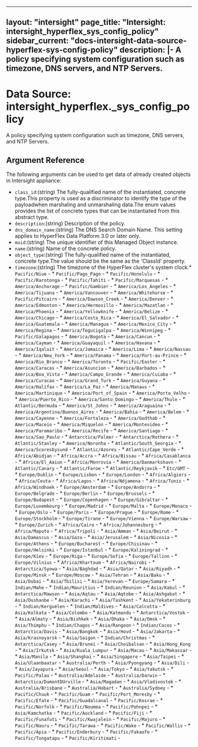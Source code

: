 
---
layout: "intersight"
page_title: "Intersight: intersight_hyperflex_sys_config_policy"
sidebar_current: "docs-intersight-data-source-hyperflex-sys-config-policy"
description: |-
A policy specifying system configuration such as timezone, DNS servers, and NTP Servers.
---

# Data Source: intersight_hyperflex._sys_config_policy
A policy specifying system configuration such as timezone, DNS servers, and NTP Servers.
## Argument Reference
The following arguments can be used to get data of already created objects in Intersight appliance:
* `class_id`:(string) The fully-qualified name of the instantiated, concrete type.This property is used as a discriminator to identify the type of the payloadwhen marshaling and unmarshaling data.The enum values provides the list of concrete types that can be instantiated from this abstract type. 
* `description`:(string) Description of the policy. 
* `dns_domain_name`:(string) The DNS Search Domain Name. This setting applies to HyperFlex Data Platform 3.0 or later only. 
* `moid`:(string) The unique identifier of this Managed Object instance. 
* `name`:(string) Name of the concrete policy. 
* `object_type`:(string) The fully-qualified name of the instantiated, concrete type.The value should be the same as the 'ClassId' property. 
* `timezone`:(string) The timezone of the HyperFlex cluster's system clock.* `Pacific/Niue` - * `Pacific/Pago_Pago` - * `Pacific/Honolulu` - * `Pacific/Rarotonga` - * `Pacific/Tahiti` - * `Pacific/Marquesas` - * `America/Anchorage` - * `Pacific/Gambier` - * `America/Los_Angeles` - * `America/Tijuana` - * `America/Vancouver` - * `America/Whitehorse` - * `Pacific/Pitcairn` - * `America/Dawson_Creek` - * `America/Denver` - * `America/Edmonton` - * `America/Hermosillo` - * `America/Mazatlan` - * `America/Phoenix` - * `America/Yellowknife` - * `America/Belize` - * `America/Chicago` - * `America/Costa_Rica` - * `America/El_Salvador` - * `America/Guatemala` - * `America/Managua` - * `America/Mexico_City` - * `America/Regina` - * `America/Tegucigalpa` - * `America/Winnipeg` - * `Pacific/Galapagos` - * `America/Bogota` - * `America/Cancun` - * `America/Cayman` - * `America/Guayaquil` - * `America/Havana` - * `America/Iqaluit` - * `America/Jamaica` - * `America/Lima` - * `America/Nassau` - * `America/New_York` - * `America/Panama` - * `America/Port-au-Prince` - * `America/Rio_Branco` - * `America/Toronto` - * `Pacific/Easter` - * `America/Caracas` - * `America/Asuncion` - * `America/Barbados` - * `America/Boa_Vista` - * `America/Campo_Grande` - * `America/Cuiaba` - * `America/Curacao` - * `America/Grand_Turk` - * `America/Guyana` - * `America/Halifax` - * `America/La_Paz` - * `America/Manaus` - * `America/Martinique` - * `America/Port_of_Spain` - * `America/Porto_Velho` - * `America/Puerto_Rico` - * `America/Santo_Domingo` - * `America/Thule` - * `Atlantic/Bermuda` - * `America/St_Johns` - * `America/Araguaina` - * `America/Argentina/Buenos_Aires` - * `America/Bahia` - * `America/Belem` - * `America/Cayenne` - * `America/Fortaleza` - * `America/Godthab` - * `America/Maceio` - * `America/Miquelon` - * `America/Montevideo` - * `America/Paramaribo` - * `America/Recife` - * `America/Santiago` - * `America/Sao_Paulo` - * `Antarctica/Palmer` - * `Antarctica/Rothera` - * `Atlantic/Stanley` - * `America/Noronha` - * `Atlantic/South_Georgia` - * `America/Scoresbysund` - * `Atlantic/Azores` - * `Atlantic/Cape_Verde` - * `Africa/Abidjan` - * `Africa/Accra` - * `Africa/Bissau` - * `Africa/Casablanca` - * `Africa/El_Aaiun` - * `Africa/Monrovia` - * `America/Danmarkshavn` - * `Atlantic/Canary` - * `Atlantic/Faroe` - * `Atlantic/Reykjavik` - * `Etc/GMT` - * `Europe/Dublin` - * `Europe/Lisbon` - * `Europe/London` - * `Africa/Algiers` - * `Africa/Ceuta` - * `Africa/Lagos` - * `Africa/Ndjamena` - * `Africa/Tunis` - * `Africa/Windhoek` - * `Europe/Amsterdam` - * `Europe/Andorra` - * `Europe/Belgrade` - * `Europe/Berlin` - * `Europe/Brussels` - * `Europe/Budapest` - * `Europe/Copenhagen` - * `Europe/Gibraltar` - * `Europe/Luxembourg` - * `Europe/Madrid` - * `Europe/Malta` - * `Europe/Monaco` - * `Europe/Oslo` - * `Europe/Paris` - * `Europe/Prague` - * `Europe/Rome` - * `Europe/Stockholm` - * `Europe/Tirane` - * `Europe/Vienna` - * `Europe/Warsaw` - * `Europe/Zurich` - * `Africa/Cairo` - * `Africa/Johannesburg` - * `Africa/Maputo` - * `Africa/Tripoli` - * `Asia/Amman` - * `Asia/Beirut` - * `Asia/Damascus` - * `Asia/Gaza` - * `Asia/Jerusalem` - * `Asia/Nicosia` - * `Europe/Athens` - * `Europe/Bucharest` - * `Europe/Chisinau` - * `Europe/Helsinki` - * `Europe/Istanbul` - * `Europe/Kaliningrad` - * `Europe/Kiev` - * `Europe/Riga` - * `Europe/Sofia` - * `Europe/Tallinn` - * `Europe/Vilnius` - * `Africa/Khartoum` - * `Africa/Nairobi` - * `Antarctica/Syowa` - * `Asia/Baghdad` - * `Asia/Qatar` - * `Asia/Riyadh` - * `Europe/Minsk` - * `Europe/Moscow` - * `Asia/Tehran` - * `Asia/Baku` - * `Asia/Dubai` - * `Asia/Tbilisi` - * `Asia/Yerevan` - * `Europe/Samara` - * `Indian/Mahe` - * `Indian/Mauritius` - * `Indian/Reunion` - * `Asia/Kabul` - * `Antarctica/Mawson` - * `Asia/Aqtau` - * `Asia/Aqtobe` - * `Asia/Ashgabat` - * `Asia/Dushanbe` - * `Asia/Karachi` - * `Asia/Tashkent` - * `Asia/Yekaterinburg` - * `Indian/Kerguelen` - * `Indian/Maldives` - * `Asia/Calcutta` - * `Asia/Kolkata` - * `Asia/Colombo` - * `Asia/Katmandu` - * `Antarctica/Vostok` - * `Asia/Almaty` - * `Asia/Bishkek` - * `Asia/Dhaka` - * `Asia/Omsk` - * `Asia/Thimphu` - * `Indian/Chagos` - * `Asia/Rangoon` - * `Indian/Cocos` - * `Antarctica/Davis` - * `Asia/Bangkok` - * `Asia/Hovd` - * `Asia/Jakarta` - * `Asia/Krasnoyarsk` - * `Asia/Saigon` - * `Indian/Christmas` - * `Antarctica/Casey` - * `Asia/Brunei` - * `Asia/Choibalsan` - * `Asia/Hong_Kong` - * `Asia/Irkutsk` - * `Asia/Kuala_Lumpur` - * `Asia/Macau` - * `Asia/Makassar` - * `Asia/Manila` - * `Asia/Shanghai` - * `Asia/Singapore` - * `Asia/Taipei` - * `Asia/Ulaanbaatar` - * `Australia/Perth` - * `Asia/Pyongyang` - * `Asia/Dili` - * `Asia/Jayapura` - * `Asia/Seoul` - * `Asia/Tokyo` - * `Asia/Yakutsk` - * `Pacific/Palau` - * `Australia/Adelaide` - * `Australia/Darwin` - * `Antarctica/DumontDUrville` - * `Asia/Magadan` - * `Asia/Vladivostok` - * `Australia/Brisbane` - * `Australia/Hobart` - * `Australia/Sydney` - * `Pacific/Chuuk` - * `Pacific/Guam` - * `Pacific/Port_Moresby` - * `Pacific/Efate` - * `Pacific/Guadalcanal` - * `Pacific/Kosrae` - * `Pacific/Norfolk` - * `Pacific/Noumea` - * `Pacific/Pohnpei` - * `Asia/Kamchatka` - * `Pacific/Auckland` - * `Pacific/Fiji` - * `Pacific/Funafuti` - * `Pacific/Kwajalein` - * `Pacific/Majuro` - * `Pacific/Nauru` - * `Pacific/Tarawa` - * `Pacific/Wake` - * `Pacific/Wallis` - * `Pacific/Apia` - * `Pacific/Enderbury` - * `Pacific/Fakaofo` - * `Pacific/Tongatapu` - * `Pacific/Kiritimati` - 
